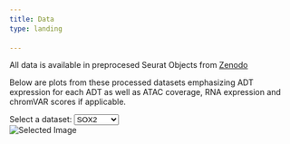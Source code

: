 ```yaml
---
title: Data
type: landing

---
```

<!DOCTYPE html>
<html>
<font size= “3”> All data is available in preprocesed Seurat Objects from <a href="https://zenodo.org/record/7754315">Zenodo</a>

Below are plots from these processed datasets emphasizing ADT expression for each ADT as well as ATAC coverage, RNA expression and chromVAR scores if applicable.

<head>
    <title>Dropdown Menu Example</title>
  <style>
        #selected-image {
            max-width: 800px;
            max-height: 800px;
        }
    </style>
</head>
<body>
    <label for="category">Select a dataset:</label>
    <select id="category">
        <optgroup label="Brain Organoids">
            <option value="SOX2">SOX2</option>
            <option value="GLI3">GLI3</option>
            <option value="TBR1">TBR1</option>
        </optgroup>
        <optgroup label="Retinal Organoids">
            <option value="SOX2">SOX2</option>
            <option value="SOX9">SOX9</option>
            <option value="YAP1">YAP1</option>
        </optgroup>
        <optgroup label="Cell Lines">
            <option value="SOX2">SOX2</option>
            <option value="OCT4">OCT4</option>
            <option value="GATA1">GATA1</option>
        </optgroup>
    </select>
    <br>
    <img id="selected-image" src="" alt="Selected Image">
    <script>
        const categoryDropdown = document.getElementById('category');
        const selectedImage = document.getElementById('selected-image');

        categoryDropdown.addEventListener('change', function() {
            const selectedValue = categoryDropdown.value;
            selectedImage.src = `${selectedValue}.png`;
        });
    </script>
</body>
</html>



<img src="SOX2.png" alt="kit" width="600"/>

